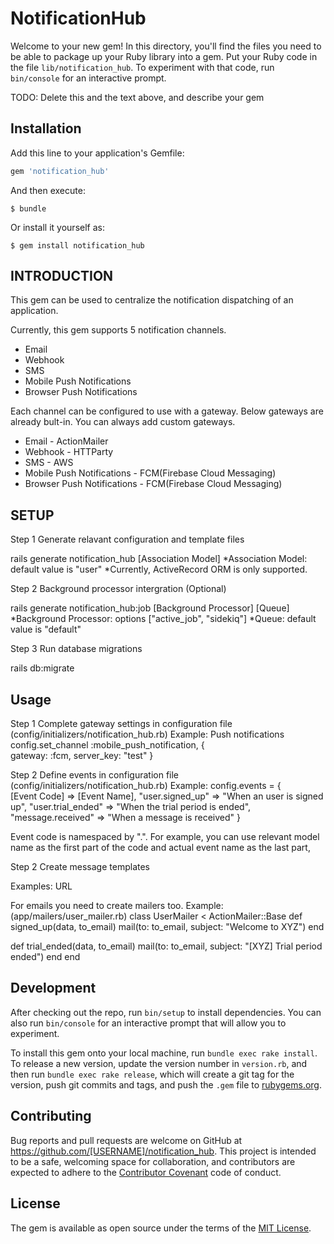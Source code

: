 # NotificationHub

Welcome to your new gem! In this directory, you'll find the files you need to be able to package up your Ruby library into a gem. Put your Ruby code in the file `lib/notification_hub`. To experiment with that code, run `bin/console` for an interactive prompt.

TODO: Delete this and the text above, and describe your gem

## Installation

Add this line to your application's Gemfile:

```ruby
gem 'notification_hub'
```

And then execute:

    $ bundle

Or install it yourself as:

    $ gem install notification_hub

## INTRODUCTION

This gem can be used to centralize the notification dispatching of an application.

Currently, this gem supports 5 notification channels.
* Email	
* Webhook
* SMS
* Mobile Push Notifications
* Browser Push Notifications

Each channel can be configured to use with a gateway. 
Below gateways are already bult-in. You can always add custom gateways.
* Email	- ActionMailer
* Webhook - HTTParty
* SMS - AWS
* Mobile Push Notifications - FCM(Firebase Cloud Messaging)
* Browser Push Notifications - FCM(Firebase Cloud Messaging)

## SETUP

Step 1
Generate relavant configuration and template files

rails generate notification_hub [Association Model] 
*Association Model: default value is "user"
*Currently, ActiveRecord ORM is only supported.

Step 2
Background processor intergration (Optional)

rails generate notification_hub:job [Background Processor] [Queue]
*Background Processor: options ["active_job", "sidekiq"]
*Queue: default value is "default"

Step 3
Run database migrations

rails db:migrate


## Usage

Step 1
Complete gateway settings in configuration file (config/initializers/notification_hub.rb)
Example: Push notifications
config.set_channel :mobile_push_notification, {  
  gateway: :fcm,
  server_key: "test"
}

Step 2
Define events in configuration file (config/initializers/notification_hub.rb)
Example:
config.events = {  
	[Event Code] => [Event Name],
  "user.signed_up" => "When an user is signed up",
  "user.trial_ended" => "When the trial period is ended",
  "message.received" => "When a message is received"
}

Event code is namespaced by ".". For example, you can use relevant model name
as the first part of the code and actual event name as the last part,

Step 2
Create message templates

Examples: URL

For emails you need to create mailers too.
Example: (app/mailers/user_mailer.rb)
class UserMailer < ActionMailer::Base
  def signed_up(data, to_email)
    mail(to: to_email, subject: "Welcome to XYZ")
  end

  def trial_ended(data, to_email)
    mail(to: to_email, subject: "[XYZ] Trial period ended")
  end
end

## Development

After checking out the repo, run `bin/setup` to install dependencies. You can also run `bin/console` for an interactive prompt that will allow you to experiment.

To install this gem onto your local machine, run `bundle exec rake install`. To release a new version, update the version number in `version.rb`, and then run `bundle exec rake release`, which will create a git tag for the version, push git commits and tags, and push the `.gem` file to [rubygems.org](https://rubygems.org).

## Contributing

Bug reports and pull requests are welcome on GitHub at https://github.com/[USERNAME]/notification_hub. This project is intended to be a safe, welcoming space for collaboration, and contributors are expected to adhere to the [Contributor Covenant](http://contributor-covenant.org) code of conduct.


## License

The gem is available as open source under the terms of the [MIT License](http://opensource.org/licenses/MIT).

